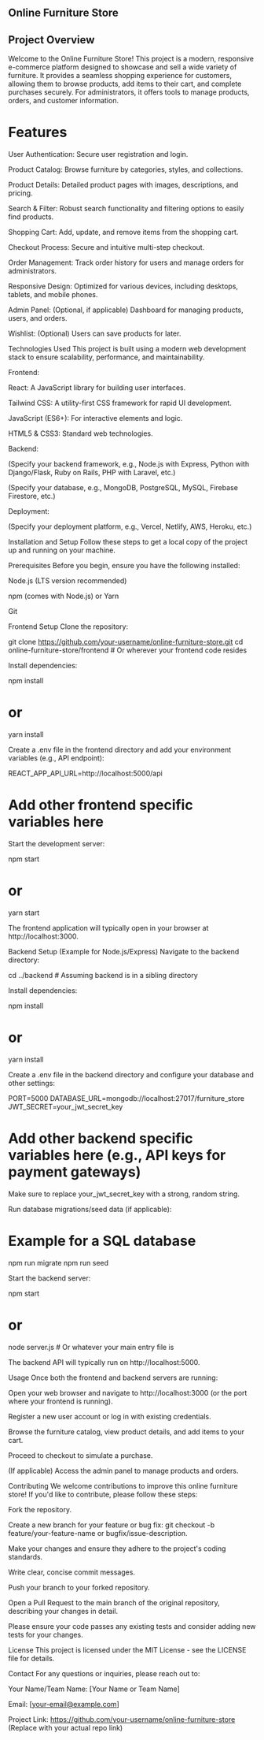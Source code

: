 ## Online Furniture Store
## Project Overview
Welcome to the Online Furniture Store! This project is a modern, responsive e-commerce platform designed to showcase and sell a wide variety of furniture. It provides a seamless shopping experience for customers, allowing them to browse products, add items to their cart, and complete purchases securely. For administrators, it offers tools to manage products, orders, and customer information.

# Features
User Authentication: Secure user registration and login.

Product Catalog: Browse furniture by categories, styles, and collections.

Product Details: Detailed product pages with images, descriptions, and pricing.

Search & Filter: Robust search functionality and filtering options to easily find products.

Shopping Cart: Add, update, and remove items from the shopping cart.

Checkout Process: Secure and intuitive multi-step checkout.

Order Management: Track order history for users and manage orders for administrators.

Responsive Design: Optimized for various devices, including desktops, tablets, and mobile phones.

Admin Panel: (Optional, if applicable) Dashboard for managing products, users, and orders.

Wishlist: (Optional) Users can save products for later.

Technologies Used
This project is built using a modern web development stack to ensure scalability, performance, and maintainability.

Frontend:

React: A JavaScript library for building user interfaces.

Tailwind CSS: A utility-first CSS framework for rapid UI development.

JavaScript (ES6+): For interactive elements and logic.

HTML5 & CSS3: Standard web technologies.

Backend:

(Specify your backend framework, e.g., Node.js with Express, Python with Django/Flask, Ruby on Rails, PHP with Laravel, etc.)

(Specify your database, e.g., MongoDB, PostgreSQL, MySQL, Firebase Firestore, etc.)

Deployment:

(Specify your deployment platform, e.g., Vercel, Netlify, AWS, Heroku, etc.)

Installation and Setup
Follow these steps to get a local copy of the project up and running on your machine.

Prerequisites
Before you begin, ensure you have the following installed:

Node.js (LTS version recommended)

npm (comes with Node.js) or Yarn

Git

Frontend Setup
Clone the repository:

git clone https://github.com/your-username/online-furniture-store.git
cd online-furniture-store/frontend # Or wherever your frontend code resides

Install dependencies:

npm install
# or
yarn install

Create a .env file in the frontend directory and add your environment variables (e.g., API endpoint):

REACT_APP_API_URL=http://localhost:5000/api
# Add other frontend specific variables here

Start the development server:

npm start
# or
yarn start

The frontend application will typically open in your browser at http://localhost:3000.

Backend Setup (Example for Node.js/Express)
Navigate to the backend directory:

cd ../backend # Assuming backend is in a sibling directory

Install dependencies:

npm install
# or
yarn install

Create a .env file in the backend directory and configure your database and other settings:

PORT=5000
DATABASE_URL=mongodb://localhost:27017/furniture_store
JWT_SECRET=your_jwt_secret_key
# Add other backend specific variables here (e.g., API keys for payment gateways)

Make sure to replace your_jwt_secret_key with a strong, random string.

Run database migrations/seed data (if applicable):

# Example for a SQL database
npm run migrate
npm run seed

Start the backend server:

npm start
# or
node server.js # Or whatever your main entry file is

The backend API will typically run on http://localhost:5000.

Usage
Once both the frontend and backend servers are running:

Open your web browser and navigate to http://localhost:3000 (or the port where your frontend is running).

Register a new user account or log in with existing credentials.

Browse the furniture catalog, view product details, and add items to your cart.

Proceed to checkout to simulate a purchase.

(If applicable) Access the admin panel to manage products and orders.

Contributing
We welcome contributions to improve this online furniture store! If you'd like to contribute, please follow these steps:

Fork the repository.

Create a new branch for your feature or bug fix: git checkout -b feature/your-feature-name or bugfix/issue-description.

Make your changes and ensure they adhere to the project's coding standards.

Write clear, concise commit messages.

Push your branch to your forked repository.

Open a Pull Request to the main branch of the original repository, describing your changes in detail.

Please ensure your code passes any existing tests and consider adding new tests for your changes.

License
This project is licensed under the MIT License - see the LICENSE file for details.

Contact
For any questions or inquiries, please reach out to:

Your Name/Team Name: [Your Name or Team Name]

Email: [your-email@example.com]

Project Link: https://github.com/your-username/online-furniture-store (Replace with your actual repo link)
